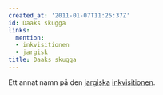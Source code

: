 ```yaml
---
created_at: '2011-01-07T11:25:37Z'
id: Daaks skugga
links:
  mention:
  - inkvisitionen
  - jargisk
title: Daaks skugga
---
```


Ett annat namn på den [jargiska][] [inkvisitionen].

  [jargiska]: jargisk
  [inkvisitionen]: inkvisitionen